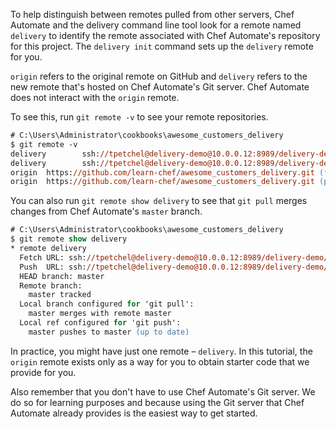 To help distinguish between remotes pulled from other servers, Chef Automate and the delivery command line tool look for a remote named `delivery` to identify the remote associated with Chef Automate's repository for this project. The `delivery init` command sets up the `delivery` remote for you.

`origin` refers to the original remote on GitHub and `delivery` refers to the new remote that's hosted on Chef Automate's Git server. Chef Automate does not interact with the `origin` remote.

To see this, run `git remote -v` to see your remote repositories.

```ps
# C:\Users\Administrator\cookbooks\awesome_customers_delivery
$ git remote -v
delivery        ssh://tpetchel@delivery-demo@10.0.0.12:8989/delivery-demo/delivery-demo/awesome_customers_delivery (fetch)
delivery        ssh://tpetchel@delivery-demo@10.0.0.12:8989/delivery-demo/delivery-demo/awesome_customers_delivery (push)
origin  https://github.com/learn-chef/awesome_customers_delivery.git (fetch)
origin  https://github.com/learn-chef/awesome_customers_delivery.git (push)
```

You can also run `git remote show delivery` to see that `git pull` merges changes from Chef Automate's `master` branch.

```ps
# C:\Users\Administrator\cookbooks\awesome_customers_delivery
$ git remote show delivery
* remote delivery
  Fetch URL: ssh://tpetchel@delivery-demo@10.0.0.12:8989/delivery-demo/delivery-demo/awesome_customers_delivery
  Push  URL: ssh://tpetchel@delivery-demo@10.0.0.12:8989/delivery-demo/delivery-demo/awesome_customers_delivery
  HEAD branch: master
  Remote branch:
    master tracked
  Local branch configured for 'git pull':
    master merges with remote master
  Local ref configured for 'git push':
    master pushes to master (up to date)
```

In practice, you might have just one remote &ndash; `delivery`. In this tutorial, the `origin` remote exists only as a way for you to obtain starter code that we provide for you.

Also remember that you don't have to use Chef Automate's Git server. We do so for learning purposes and because using the Git server that Chef Automate already provides is the easiest way to get started.
